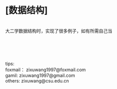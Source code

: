 [数据结构]    
======
<br>
  大二学数据结构时，实现了很多例子，如有所需自己当<br>
<br>
<br>
<br>
<br>
<br>
tips:<br>
foxmail：  zixuwang1997@foxmail.com<br>
gamil:     zixuwang1997@gmail.com<br>
others:    zixuwang@csu.edu.cn<br>
